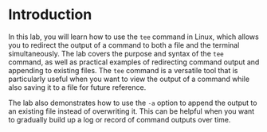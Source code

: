 # Introduction

In this lab, you will learn how to use the `tee` command in Linux, which allows you to redirect the output of a command to both a file and the terminal simultaneously. The lab covers the purpose and syntax of the `tee` command, as well as practical examples of redirecting command output and appending to existing files. The `tee` command is a versatile tool that is particularly useful when you want to view the output of a command while also saving it to a file for future reference.

The lab also demonstrates how to use the `-a` option to append the output to an existing file instead of overwriting it. This can be helpful when you want to gradually build up a log or record of command outputs over time.
